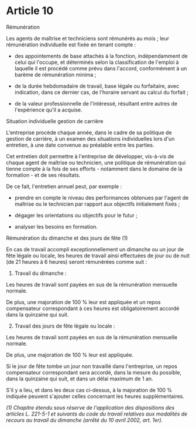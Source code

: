 # Article 10

Rémunération

Les agents de maîtrise et techniciens sont rémunérés au mois ; leur rémunération individuelle est fixée en tenant compte :

- des appointements de base attachés à la fonction, indépendamment de celui qui l'occupe, et déterminés selon la classification de l'emploi à laquelle il est procédé comme prévu dans l'accord, conformément à un barème de rémunération minima ;

- de la durée hebdomadaire de travail, base légale ou forfaitaire, avec indication, dans ce dernier cas, de l'horaire servant au calcul du forfait ;

- de la valeur professionnelle de l'intéressé, résultant entre autres de l'expérience qu'il a acquise.

Situation individuelle gestion de carrière

L'entreprise procède chaque année, dans le cadre de sa politique de gestion de carrière, à un examen des situations individuelles lors d'un entretien, à une date convenue au préalable entre les parties.

Cet entretien doit permettre à l'entreprise de développer, vis-à-vis de chaque agent de maîtrise ou technicien, une politique de rémunération qui tienne compte à la fois de ses efforts - notamment dans le domaine de la formation - et de ses résultats.

De ce fait, l'entretien annuel peut, par exemple :

- prendre en compte le niveau des performances obtenues par l'agent de maîtrise ou le technicien par rapport aux objectifs initialement fixés ;

- dégager les orientations ou objectifs pour le futur ;

- analyser les besoins en formation.

Rémunération du dimanche et des jours de fête (1)

En cas de travail accompli exceptionnellement un dimanche ou un jour de fête légale ou locale, les heures de travail ainsi effectuées de jour ou de nuit (de 21 heures à 6 heures) seront rémunérées comme suit :

1. Travail du dimanche :

Les heures de travail sont payées en sus de la rémunération mensuelle normale.

De plus, une majoration de 100 % leur est appliquée et un repos compensateur correspondant à ces heures est obligatoirement accordé dans la quinzaine qui suit.

2. Travail des jours de fête légale ou locale :

Les heures de travail sont payées en sus de la rémunération mensuelle normale.

De plus, une majoration de 100 % leur est appliquée.

Si le jour de fête tombe un jour non travaillé dans l'entreprise, un repos compensateur correspondant sera accordé, dans la mesure du possible, dans la quinzaine qui suit, et dans un délai maximum de 1 an.

S'il y a lieu, et dans les deux cas ci-dessus, à la majoration de 100 % indiquée peuvent s'ajouter celles concernant les heures supplémentaires.

*(1) Chapitre étendu sous réserve de l'application des dispositions des articles L. 221-5-1 et suivants du code du travail relatives aux modalités de recours au travail du dimanche (arrêté du 10 avril 2002, art. 1er).*

